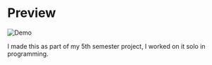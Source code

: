 # Preview

![Demo](https://raw.githubusercontent.com/AlexanderPfeifer/5thSemester-BrainStorming---Local-PvP/main/BrainstormingTrailer.gif)

I made this as part of my 5th semester project, I worked on it solo in programming.
